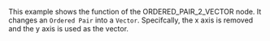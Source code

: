 This example shows the function of the ORDERED_PAIR_2_VECTOR node. It changes an `Ordered Pair` into a `Vector`. Specifcally, the x axis is removed and the y axis is used as the vector.